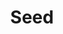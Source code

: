 ---
  title: Seed
  summary: Tiny models/collections/storage (so far).
  repo: http://github.com/logicalparadox/seed
  docstitle: Seed Readme
  docs: http://github.com/logicalparadox/seed
  version: '0.0.6'
---